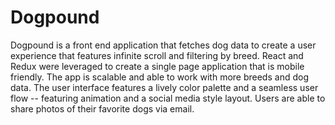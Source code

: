# Dogpound

Dogpound is a front end application that fetches dog data to create a user experience that features infinite scroll and filtering by breed. React and Redux were leveraged to create a single page application that is mobile friendly. The app is scalable and able to work with more breeds and dog data. The user interface features a lively color palette and a seamless user flow -- featuring animation and a social media style layout. Users are able to share photos of their favorite dogs via email. 

